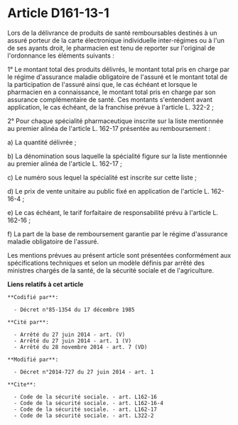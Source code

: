 # Article D161-13-1

Lors de la délivrance de produits de santé remboursables destinés à un assuré porteur de la carte électronique individuelle
inter-régimes ou à l'un de ses ayants droit, le pharmacien est tenu de reporter sur l'original de l'ordonnance les éléments
suivants : 

1° Le montant total des produits délivrés, le montant total pris en charge par le régime d'assurance maladie obligatoire de
l'assuré et le montant total de la participation de l'assuré ainsi que, le cas échéant et lorsque le pharmacien en a
connaissance, le montant total pris en charge par son assurance complémentaire de santé. Ces montants s'entendent avant
application, le cas échéant, de la franchise prévue à l'article L. 322-2 ; 

2° Pour chaque spécialité pharmaceutique inscrite sur la liste mentionnée au premier alinéa de l'article L. 162-17 présentée
au remboursement : 

a) La quantité délivrée ; 

b) La dénomination sous laquelle la spécialité figure sur la liste mentionnée au premier alinéa de l'article L. 162-17 ; 

c) Le numéro sous lequel la spécialité est inscrite sur cette liste ; 

d) Le prix de vente unitaire au public fixé en application de l'article L. 162-16-4 ; 

e) Le cas échéant, le tarif forfaitaire de responsabilité prévu à l'article L. 162-16 ; 

f) La part de la base de remboursement garantie par le régime d'assurance maladie obligatoire de l'assuré. 

Les mentions prévues au présent article sont présentées conformément aux spécifications techniques et selon un modèle définis
par arrêté des ministres chargés de la santé, de la sécurité sociale et de l'agriculture.

**Liens relatifs à cet article**

	**Codifié par**:

	  - Décret n°85-1354 du 17 décembre 1985

	**Cité par**:

	  - Arrêté du 27 juin 2014 - art. (V)
	  - Arrêté du 27 juin 2014 - art. 1 (V)
	  - Arrêté du 28 novembre 2014 - art. 7 (VD)

	**Modifié par**:

	  - Décret n°2014-727 du 27 juin 2014 - art. 1

	**Cite**:

	  - Code de la sécurité sociale. - art. L162-16
	  - Code de la sécurité sociale. - art. L162-16-4
	  - Code de la sécurité sociale. - art. L162-17
	  - Code de la sécurité sociale. - art. L322-2
